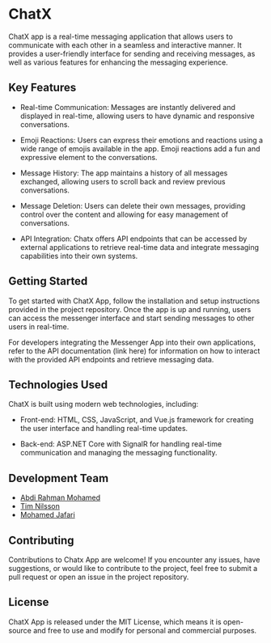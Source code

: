# ChatX

ChatX app is a real-time messaging application that allows users to communicate with each other in a seamless and interactive manner. It provides a user-friendly interface for sending and receiving messages, as well as various features for enhancing the messaging experience.

## Key Features
* Real-time Communication: Messages are instantly delivered and displayed in real-time, allowing users to have dynamic and responsive conversations.

* Emoji Reactions: Users can express their emotions and reactions using a wide range of emojis available in the app. Emoji reactions add a fun and expressive element to the conversations.

* Message History: The app maintains a history of all messages exchanged, allowing users to scroll back and review previous conversations.

* Message Deletion: Users can delete their own messages, providing control over the content and allowing for easy management of conversations.

* API Integration: Chatx offers API endpoints that can be accessed by external applications to retrieve real-time data and integrate messaging capabilities into their own systems.

## Getting Started
To get started with ChatX App, follow the installation and setup instructions provided in the project repository. Once the app is up and running, users can access the messenger interface and start sending messages to other users in real-time.

For developers integrating the Messenger App into their own applications, refer to the API documentation (link here) for information on how to interact with the provided API endpoints and retrieve messaging data.

## Technologies Used
ChatX is built using modern web technologies, including:

* Front-end: HTML, CSS, JavaScript, and Vue.js framework for creating the user interface and handling real-time updates.

* Back-end: ASP.NET Core with SignalR for handling real-time communication and managing the messaging functionality.

## Development Team
* [Abdi Rahman Mohamed](https://github.com/Bisi0n)
* [Tim Nilsson](https://github.com/TimNilssoon)
* [Mohamed Jafari](https://github.com/md-jafari)

## Contributing
Contributions to Chatx App are welcome! If you encounter any issues, have suggestions, or would like to contribute to the project, feel free to submit a pull request or open an issue in the project repository.

## License
ChatX App is released under the MIT License, which means it is open-source and free to use and modify for personal and commercial purposes.


